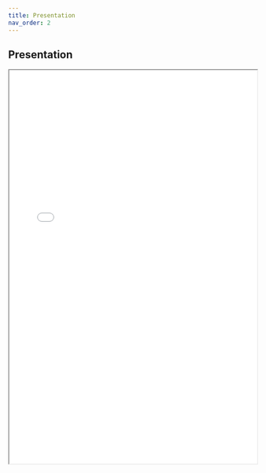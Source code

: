 ```yaml
---
title: Presentation
nav_order: 2
---
```



## Presentation


<iframe src="[gamedle/docs/assets/images/gamedle_presentation.pdf](https://github.com/IkeTurtle/gamedle/blob/2d596e05018ad3a4732e2c203d6cc926c71d5817/docs/assets/images/gamedle_presentation.pdf)" width="100%" height="800px"> Ihr Browser unterstützt keine iframes. [PDF anzeigen]([gamedle/docs/assets/images/gamedle_presentation.pdf](https://github.com/IkeTurtle/gamedle/blob/2d596e05018ad3a4732e2c203d6cc926c71d5817/docs/assets/images/gamedle_presentation.pdf)) </iframe>
